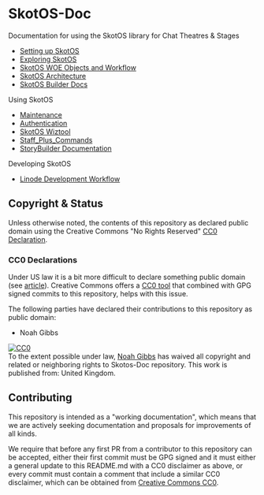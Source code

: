 # SkotOS-Doc
Documentation for using the SkotOS library for Chat Theatres &amp; Stages

* [Setting up SkotOS](./setup.md)
* [Exploring SkotOS](./Exploring_SkotOS.md)
* [SkotOS WOE Objects and Workflow](./woe_workflow.md)
* [SkotOS Architecture](./architecture.md)
* [SkotOS Builder Docs](./from_builders/)

Using SkotOS

* [Maintenance](./Maintenance.md)
* [Authentication](./Authentication.md)
* [SkotOS Wiztool](./SkotOS_Wiztool.md)
* [Staff_Plus_Commands](./Staff_Plus_Commands.md)
* [StoryBuilder Documentation](./Story_Builder/)

Developing SkotOS

* [Linode Development Workflow](./developing/LinodeWorkflow.md)

## Copyright & Status

Unless otherwise noted, the contents of this repository as declared public domain using the Creative Commons "No Rights Reserved" [CC0 Declaration](https://creativecommons.org/share-your-work/public-domain/cc0/).

### CC0 Declarations

Under US law it is a bit more difficult to declare something public domain (see [article](https://www.techdirt.com/articles/20150123/15564629797/why-we-still-cant-really-put-anything-public-domain-why-that-needs-to-change.shtml)). Creative Commons offers a [CC0 tool](https://creativecommons.org/choose/zero/) that combined with GPG signed commits to this repository, helps with this issue.

The following parties have declared their contributions to this repository as public domain:

* Noah Gibbs

<p xmlns:dct="http://purl.org/dc/terms/" xmlns:vcard="http://www.w3.org/2001/vcard-rdf/3.0#">
  <a rel="license"
     href="http://creativecommons.org/publicdomain/zero/1.0/">
    <img src="http://i.creativecommons.org/p/zero/1.0/88x31.png" style="border-style: none;" alt="CC0" />
  </a>
  <br />
  To the extent possible under law,
  <a rel="dct:publisher"
     href="https://codefol.io">
    <span property="dct:title">Noah Gibbs</span></a>
  has waived all copyright and related or neighboring rights to
  <span property="dct:title">Skotos-Doc repository</span>.
This work is published from:
<span property="vcard:Country" datatype="dct:ISO3166"
      content="UK" about="https://github.com/ChatTheatre/eOS-Doc">
  United Kingdom</span>.
</p>

## Contributing

This repository is intended as a "working documentation", which means that we are actively seeking documentation and proposals for improvements of all kinds.

We require that before any first PR from a contributor to this repository can be accepted, either their first commit must be GPG signed and it must either a general update to this README.md with a CC0 disclaimer as above, or every commit must contain a comment that include a similar CC0 disclaimer, which can be obtained from [Creative Commons CC0](https://creativecommons.org/choose/zero/).


